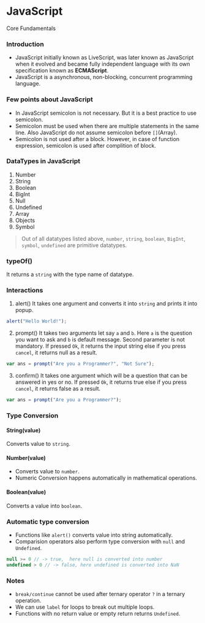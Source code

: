 # JavaScript
Core Fundamentals

### Introduction
* JavaScript initially known as LiveScript, was later known as JavaScript when it evolved and became fully independent language with its own specification known as **ECMAScript**.
* JavaScript is a asynchronous, non-blocking, concurrent programming language.

### Few points about JavaScript
* In JavaScript semicolon is not necessary. But it is a best practice to use semicolon.
* Semicolon must be used when there are multiple statements in the same line. Also JavaScript do not assume semicolon before `[]`(Array).  
* Semicolon is not used after a block. However, in case of function expression, semicolon is used after complition of block. 

### DataTypes in JavaScript
1) Number
2) String
3) Boolean
4) BigInt
5) Null
6) Undefined
7) Array
8) Objects
9) Symbol

> Out of all datatypes listed above, `number`, `string`, `boolean`, `BigInt`, `symbol`, `undefined` are primitive datatypes.

### typeOf()
It returns a `string` with the type name of datatype.

### Interactions 
1) alert()
It takes one argument and converts it into `string` and prints it into popup.
```JavaScript
alert("Hello World!");
```
2) prompt()
It takes two arguments let say `a` and `b`. Here `a` is the question you want to ask and `b` is default message. Second parameter is not mandatory.
If pressed `Ok`, it returns the input string else if you press `cancel`, it returns null as a result.
```JavaScript
var ans = prompt("Are you a Programmer?", "Not Sure");
```
3) confirm()
It takes one argument which will be a question that can be answered in yes or no.
If pressed `Ok`, it returns true else if you press `cancel`, it returns false as a result.
```JavaScript
var ans = prompt("Are you a Programmer?");
```

### Type Conversion
#### String(value)
Converts value to `string`.

#### Number(value)
* Converts value to `number`.
* Numeric Conversion happens automatically in mathematical operations.

#### Boolean(value)
Converts a value into `boolean`.

### Automatic type conversion
* Functions like `alert()` converts value into string automatically.
* Comparision operators also perform type conversion with `null` and `Undefined`.
```JavaScript
null >= 0 // -> true,  here null is converted into number
undefined > 0 // -> false, here undefined is converted into NaN
```

### Notes
* `break/continue` cannot be used after ternary operator `?` in a ternary operation.
* We can use `label` for loops to break out multiple loops.
* Functions with no return value or empty return returns `Undefined`.

